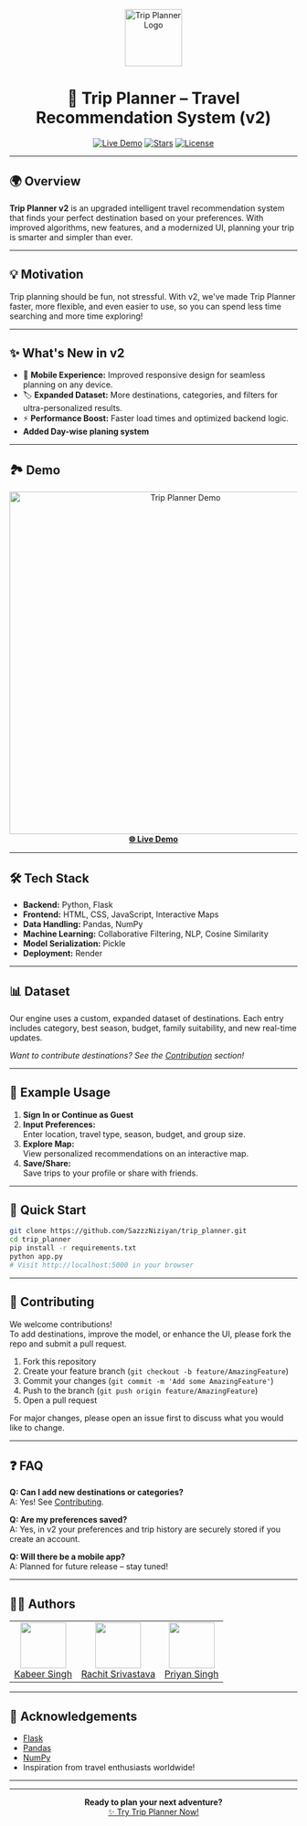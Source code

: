 <p align="center">
  <img src="https://cdn-icons-png.flaticon.com/512/854/854878.png" alt="Trip Planner Logo" height="100"/>
</p>

<h1 align="center">🧳 Trip Planner – Travel Recommendation System (v2)</h1>

<p align="center">
  <a href="https://trip-planner-6r80.onrender.com/"><img src="https://img.shields.io/badge/Live%20Demo-Online-green?style=flat-square" alt="Live Demo"></a>
  <a href="https://github.com/SazzzNiziyan/trip_planner"><img src="https://img.shields.io/github/stars/SazzzNiziyan/trip_planner?style=social" alt="Stars"></a>
  <a href="https://github.com/SazzzNiziyan/trip_planner/blob/main/LICENSE"><img src="https://img.shields.io/github/license/SazzzNiziyan/trip_planner?style=flat-square" alt="License"></a>
</p>

----

## 🌍 Overview

**Trip Planner v2** is an upgraded intelligent travel recommendation system that finds your perfect destination based on your preferences. With improved algorithms, new features, and a modernized UI, planning your trip is smarter and simpler than ever.

---

## 💡 Motivation

Trip planning should be fun, not stressful. With v2, we've made Trip Planner faster, more flexible, and even easier to use, so you can spend less time searching and more time exploring!

---

## ✨ What's New in v2

- 📱 **Mobile Experience:** Improved responsive design for seamless planning on any device.
- 🏷️ **Expanded Dataset:** More destinations, categories, and filters for ultra-personalized results.
- ⚡ **Performance Boost:** Faster load times and optimized backend logic.
- **Added Day-wise planing system**

---

## 🏞️ Demo

<p align="center">
  <a href="https://trip-planner-6r80.onrender.com/">
    <img src="https://user-images.githubusercontent.com/1027296043/293194565-eca9f8d0-8b1e-4e47-8dfe-81d50e5b3e1a.gif" alt="Trip Planner Demo" width="600"/>
    <br/>
    <strong>🌐 Live Demo</strong>
  </a>
</p>

---

## 🛠️ Tech Stack

- **Backend:** Python, Flask
- **Frontend:** HTML, CSS, JavaScript, Interactive Maps
- **Data Handling:** Pandas, NumPy
- **Machine Learning:** Collaborative Filtering, NLP, Cosine Similarity
- **Model Serialization:** Pickle
- **Deployment:** Render

---

## 📊 Dataset

Our engine uses a custom, expanded dataset of destinations. Each entry includes category, best season, budget, family suitability, and new real-time updates.

*Want to contribute destinations? See the [Contribution](#contributing) section!*

---

## 🚀 Example Usage

1. **Sign In or Continue as Guest**  
2. **Input Preferences:**  
   Enter location, travel type, season, budget, and group size.
3. **Explore Map:**  
   View personalized recommendations on an interactive map.
4. **Save/Share:**  
   Save trips to your profile or share with friends.

---

## 🏁 Quick Start

```bash
git clone https://github.com/SazzzNiziyan/trip_planner.git
cd trip_planner
pip install -r requirements.txt
python app.py
# Visit http://localhost:5000 in your browser
```

---

## 🤝 Contributing

We welcome contributions!  
To add destinations, improve the model, or enhance the UI, please fork the repo and submit a pull request.

1. Fork this repository
2. Create your feature branch (`git checkout -b feature/AmazingFeature`)
3. Commit your changes (`git commit -m 'Add some AmazingFeature'`)
4. Push to the branch (`git push origin feature/AmazingFeature`)
5. Open a pull request

For major changes, please open an issue first to discuss what you would like to change.

---

## ❓ FAQ

**Q: Can I add new destinations or categories?**  
A: Yes! See [Contributing](#contributing).

**Q: Are my preferences saved?**  
A: Yes, in v2 your preferences and trip history are securely stored if you create an account.

**Q: Will there be a mobile app?**  
A: Planned for future release – stay tuned!

---

## 👨‍💻 Authors

<table>
  <tr>
    <td align="center"><a href="https://github.com/kabir3217"><img src="https://avatars.githubusercontent.com/u/120979306?v=4" width="80" /><br/>Kabeer Singh</a></td>
    <td align="center"><a href="https://github.com/Rachit-Srivastava24"><img src="https://avatars.githubusercontent.com/u/120979307?v=4" width="80" /><br/>Rachit Srivastava</a></td>
    <td align="center"><a href="https://github.com/priyan2328"><img src="https://avatars.githubusercontent.com/u/120979308?v=4" width="80" /><br/>Priyan Singh</a></td>
  </tr>
</table>

---

## 🙏 Acknowledgements

- [Flask](https://flask.palletsprojects.com/)
- [Pandas](https://pandas.pydata.org/)
- [NumPy](https://numpy.org/)
- Inspiration from travel enthusiasts worldwide!

---


---

<p align="center">
  <b>Ready to plan your next adventure?</b> <br/>
  <a href="https://trip-planner-6r80.onrender.com/">✨ Try Trip Planner Now!</a>
</p>
